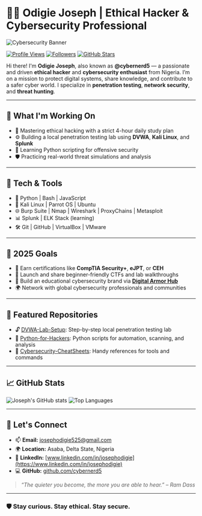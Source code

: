 # 👨‍💻 Odigie Joseph | Ethical Hacker & Cybersecurity Professional

![Cybersecurity Banner](https://github.com/cybernerd5/cybernerd5/assets/banner-placeholder.jpg)

[![Profile Views](https://komarev.com/ghpvc/?username=cybernerd5&color=blue)](https://github.com/cybernerd5)
[![Followers](https://img.shields.io/github/followers/cybernerd5?label=Followers&style=social)](https://github.com/cybernerd5)
[![GitHub Stars](https://img.shields.io/github/stars/cybernerd5?style=social)](https://github.com/cybernerd5)

Hi there! I'm **Odigie Joseph**, also known as **@cybernerd5** — a passionate and driven **ethical hacker** and **cybersecurity enthusiast** from Nigeria. I’m on a mission to protect digital systems, share knowledge, and contribute to a safer cyber world. I specialize in **penetration testing**, **network security**, and **threat hunting**.

---

## 🧠 What I'm Working On

- 🔐 Mastering ethical hacking with a strict 4-hour daily study plan  
- ⚙️ Building a local penetration testing lab using **DVWA**, **Kali Linux**, and **Splunk**  
- 🐍 Learning Python scripting for offensive security  
- 🛡️ Practicing real-world threat simulations and analysis

---

## 🧰 Tech & Tools

- 🐍 Python | Bash | JavaScript  
- 🐧 Kali Linux | Parrot OS | Ubuntu  
- 🌐 Burp Suite | Nmap | Wireshark | ProxyChains | Metasploit  
- 📊 Splunk | ELK Stack (learning)  
- 🛠️ Git | GitHub | VirtualBox | VMware

---

## 🎯 2025 Goals

- 📜 Earn certifications like **CompTIA Security+**, **eJPT**, or **CEH**  
- 🚀 Launch and share beginner-friendly CTFs and lab walkthroughs  
- 🧠 Build an educational cybersecurity brand via **[Digital Armor Hub](https://www.facebook.com/share/156XKfxz5H/?mibextid=LQQJ4d)**  
- 🌍 Network with global cybersecurity professionals and communities

---

## 📂 Featured Repositories

- 🔓 [DVWA-Lab-Setup](https://github.com/cybernerd5/DVWA-Lab-Setup): Step-by-step local penetration testing lab  
- 🧪 [Python-for-Hackers](https://github.com/cybernerd5/Python-for-Hackers): Python scripts for automation, scanning, and analysis  
- 📘 [Cybersecurity-CheatSheets](https://github.com/cybernerd5/Cybersecurity-CheatSheets): Handy references for tools and commands

---

## 📈 GitHub Stats

![Joseph's GitHub stats](https://github-readme-stats.vercel.app/api?username=cybernerd5&show_icons=true&theme=tokyonight)
![Top Languages](https://github-readme-stats.vercel.app/api/top-langs/?username=cybernerd5&layout=compact&theme=tokyonight)

---

## 🤝 Let's Connect

- 📫 **Email:** josephodigie525@gmail.com  
- 🌍 **Location:** Asaba, Delta State, Nigeria  
- 🔗 **LinkedIn:** [www.linkedin.com/in/josephodigie](https://www.linkedin.com/in/josephodigie)  
- 💻 **GitHub:** [github.com/cybernerd5](https://github.com/cybernerd5)

> *“The quieter you become, the more you are able to hear.” – Ram Dass*

---

### 🛡️ Stay curious. Stay ethical. Stay secure.
